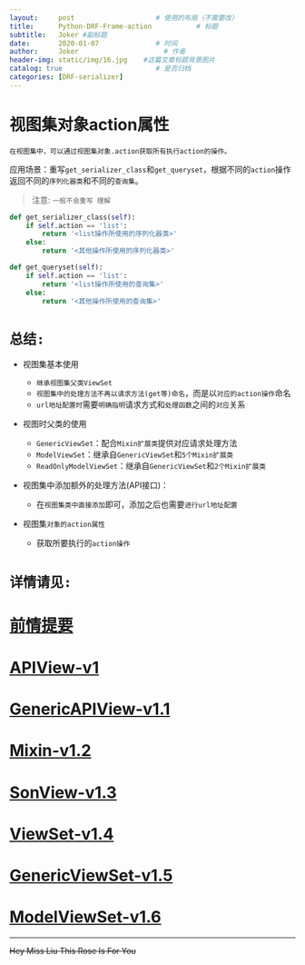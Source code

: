 ```yaml
---
layout:     post                    # 使用的布局（不需要改）
title:      Python-DRF-Frame-action           # 标题 
subtitle:   Joker #副标题
date:       2020-01-07              # 时间
author:     Joker                     # 作者
header-img: static/img/16.jpg    #这篇文章标题背景图片
catalog: true                       # 是否归档
categories: [DRF-serializer]
---
```


# 视图集对象action属性

`在视图集中，可以通过视图集对象.action获取所有执行action的操作。`

应用场景：重写`get_serializer_class`和`get_queryset`，根据不同的`action`操作返回不同的`序列化器类`和不同的`查询集`。

> 注意: `一般不会重写 理解`

```python
def get_serializer_class(self):
    if self.action == 'list':
        return '<list操作所使用的序列化器类>'
    else:
        return '<其他操作所使用的序列化器类>'

def get_queryset(self):
    if self.action == 'list':
        return '<list操作所使用的查询集>'
    else:
        return '<其他操作所使用的查询集>'
```

# `总结:`

- 视图集基本使用
   - `继承视图集父类ViewSet`
   - `视图集中的处理方法不再以请求方法(get等)命名`，而是以`对应的action操作`命名
   - `url地址配置时`需要`明确指明`请求方式和`处理函数`之间的`对应`关系

- 视图时父类的使用
   - `GenericViewSet`：配合`Mixin扩展类`提供对应请求处理方法
   - `ModelViewSet`：继承自`GenericViewSet`和`5个Mixin扩展类`
   - `ReadOnlyModelViewSet`：继承自`GenericViewSet`和`2个Mixin扩展类`

- 视图集中添加额外的处理方法(API接口)：
   - 在`视图集类中直接添加`即可，添加之后也需要`进行url地址配置`

- 视图集`对象的action属性`
   - 获取所要执行的`action操作`

# `详情请见:`

# [前情提要](https://joker-j-o.github.io/drf-serializer/2020/01/05/DRF-project-demo(%E5%89%8D%E6%83%85%E6%8F%90%E8%A6%81).html)

# [APIView-v1](https://joker-j-o.github.io/drf-serializer/2020/01/06/01DRF-APIView(%E7%BC%96%E5%86%99views).html)

# [GenericAPIView-v1.1](https://joker-j-o.github.io/drf-serializer/2020/01/06/02DRF-GenericAPIView(%E8%BF%9B%E9%98%B6%E7%89%88).html)

# [Mixin-v1.2](https://joker-j-o.github.io/drf-serializer/2020/01/06/03DRF-Mixin(%E8%BF%9B%E9%98%B6%E7%89%88).html)

# [SonView-v1.3](https://joker-j-o.github.io/drf-serializer/2020/01/06/04DRF-Son.html)

# [ViewSet-v1.4](https://joker-j-o.github.io/drf-serializer/2020/01/07/01DRF-ViewSet(%E4%BD%8E%E9%85%8D%E7%89%88%E8%A7%86%E5%9B%BE%E9%9B%86).html)

# [GenericViewSet-v1.5](https://joker-j-o.github.io/drf-serializer/2020/01/07/02DRF-GenericViewSet(%E4%B8%AD%E9%85%8D%E7%89%88%E8%A7%86%E5%9B%BE%E9%9B%86).html)

# [ModelViewSet-v1.6](https://joker-j-o.github.io/drf-serializer/2020/01/07/03DRF-ModelViewSet.html)

---

~~Hey Miss Liu This Rose Is For You~~